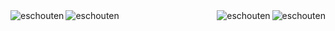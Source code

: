 <img align="left" src="https://github-profile-trophy.vercel.app/?username=eschouten" alt="eschouten" />
<img align="right" src="https://github-readme-stats.vercel.app/api/top-langs?username=eschouten&show_icons=true&locale=en&layout=compact" alt="eschouten" />
<img align="left" src="https://github-readme-stats.vercel.app/api?username=eschouten&show_icons=true&locale=en" alt="eschouten" />
<img align="right" src="https://github-readme-streak-stats.herokuapp.com/?user=eschouten&" alt="eschouten" />
